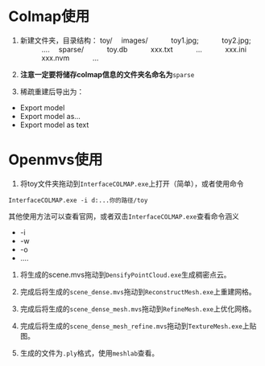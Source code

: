 # Colmap使用
1. 新建文件夹，目录结构：
toy/
&emsp;images/
&emsp;&emsp;&emsp;toy1.jpg;
&emsp;&emsp;&emsp;toy2.jpg;
&emsp;&emsp;&emsp;....
&emsp;sparse/
&emsp;&emsp;&emsp;toy.db
&emsp;&emsp;&emsp;xxx.txt
&emsp;&emsp;&emsp;...
&emsp;&emsp;&emsp;xxx.ini
&emsp;&emsp;&emsp;xxx.nvm
&emsp;&emsp;&emsp;...
        
1. **注意一定要将储存colmap信息的文件夹名命名为**`sparse`
2. 稀疏重建后导出为：
- Export model
- Export model as...
- Export model as text
# Openmvs使用
1. 将toy文件夹拖动到`InterfaceCOLMAP.exe`上打开（简单），或者使用命令
```
InterfaceCOLMAP.exe -i d:...你的路径/toy
```
其他使用方法可以查看官网，或者双击`InterfaceCOLMAP.exe`查看命令涵义
- -i
- -w
- -o
- ....
1. 将生成的scene.mvs拖动到`DensifyPointCloud.exe`生成稠密点云。

2. 完成后将生成的`scene_dense.mvs`拖动到`ReconstructMesh.exe`上重建网格。
3. 完成后将生成的`scene_dense_mesh.mvs`拖动到`RefineMesh.exe`上优化网格。
4. 完成后将生成的`scene_dense_mesh_refine.mvs`拖动到`TextureMesh.exe`上贴图。
5. 生成的文件为`.ply`格式，使用`meshlab`查看。